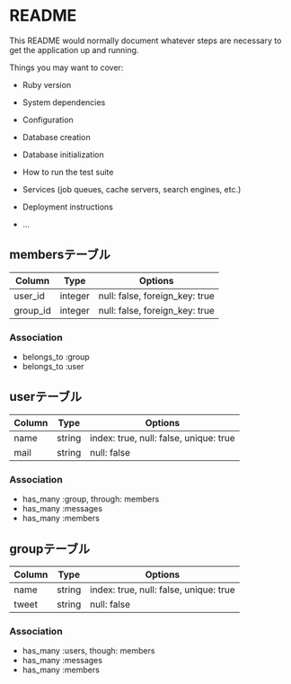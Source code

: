 # README

This README would normally document whatever steps are necessary to get the
application up and running.

Things you may want to cover:

* Ruby version

* System dependencies

* Configuration

* Database creation

* Database initialization

* How to run the test suite

* Services (job queues, cache servers, search engines, etc.)

* Deployment instructions

* ...
## membersテーブル

|Column|Type|Options|
|------|----|-------|
|user_id|integer|null: false, foreign_key: true|
|group_id|integer|null: false, foreign_key: true|

### Association
- belongs_to :group
- belongs_to :user

## userテーブル

|Column|Type|Options|
|------|----|-------|
|name|string|index: true, null: false, unique: true|
|mail|string|null: false|

### Association
- has_many :group, through: members
- has_many :messages
- has_many :members

## groupテーブル

|Column|Type|Options|
|------|----|-------|
|name|string|index: true, null: false, unique: true|
|tweet|string|null: false|

### Association
- has_many :users, though: members
- has_many :messages
- has_many :members
